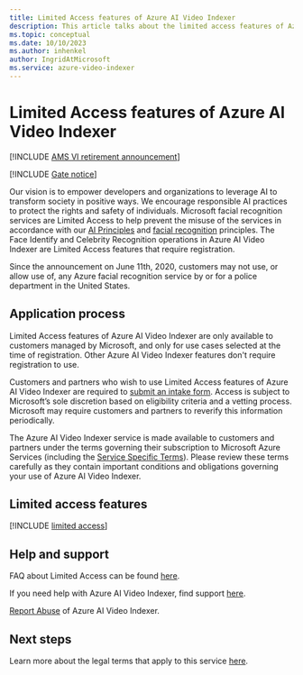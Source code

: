 ```yaml
---
title: Limited Access features of Azure AI Video Indexer 
description: This article talks about the limited access features of Azure AI Video Indexer.
ms.topic: conceptual
ms.date: 10/10/2023
ms.author: inhenkel
author: IngridAtMicrosoft
ms.service: azure-video-indexer
---
```


# Limited Access features of Azure AI Video Indexer

[!INCLUDE [AMS VI retirement announcement](./includes/important-ams-retirement-avi-announcement.md)]

<!-- possible cross repo dependency, copied to local, see metadata -->
[!INCLUDE [Gate notice](./includes/identity-gate-notice.md)]

Our vision is to empower developers and organizations to leverage AI to transform society in positive ways. We encourage responsible AI practices to protect the rights and safety of individuals. Microsoft facial recognition services are Limited Access to help prevent the misuse of the services in accordance with our [AI Principles](https://www.microsoft.com/ai/responsible-ai?SilentAuth=1&wa=wsignin1.0&activetab=pivot1%3aprimaryr6) and [facial recognition](https://blogs.microsoft.com/on-the-issues/2018/12/17/six-principles-to-guide-microsofts-facial-recognition-work/) principles. The Face Identify and Celebrity Recognition operations in Azure AI Video Indexer are Limited Access features that require registration.  

Since the announcement on June 11th, 2020, customers may not use, or allow use of, any Azure facial recognition service by or for a police department in the United States. 

## Application process 

Limited Access features of Azure AI Video Indexer are only available to customers managed by Microsoft, and only for use cases selected at the time of registration. Other Azure AI Video Indexer features don't require registration to use. 

Customers and partners who wish to use Limited Access features of Azure AI Video Indexer are required to [submit an intake form](https://aka.ms/facerecognition). Access is subject to Microsoft’s sole discretion based on eligibility criteria and a vetting process. Microsoft may require customers and partners to reverify this information periodically. 

The Azure AI Video Indexer service is made available to customers and partners under the terms governing their subscription to Microsoft Azure Services (including the [Service Specific Terms](https://www.microsoft.com/licensing/terms/productoffering/MicrosoftAzure/MCA#ServiceSpecificTerms)). Please review these terms carefully as they contain important conditions and obligations governing your use of Azure AI Video Indexer. 

## Limited access features

[!INCLUDE [limited access](./includes/limited-access-account-types.md)]

## Help and support 

FAQ about Limited Access can be found [here](https://aka.ms/limitedaccesscogservices).

<!-- relative URL link -->
If you need help with Azure AI Video Indexer, find support [here](/azure/ai-services/cognitive-services-support-options). 

[Report Abuse](https://msrc.microsoft.com/report/abuse) of Azure AI Video Indexer. 

## Next steps

Learn more about the legal terms that apply to this service [here](https://azure.microsoft.com/support/legal/). 

